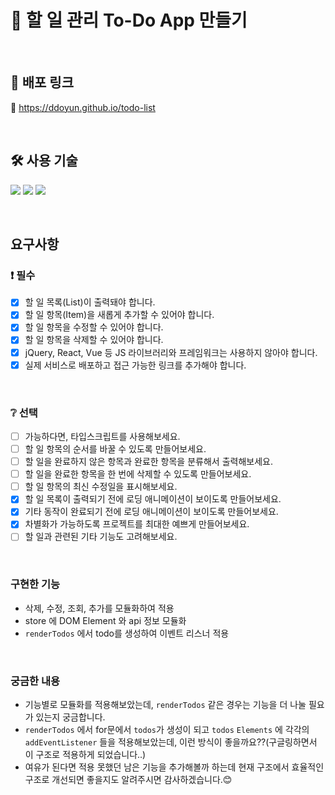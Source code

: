 # 📌 할 일 관리 To-Do App 만들기
<br>

## 🔗 배포 링크
👀 https://ddoyun.github.io/todo-list

<br>

## 🛠 사용 기술

<img src="https://img.shields.io/badge/JAVASCRIPT-F7DF1E?style=flat&logo=JAVASCRIPT&logoColor=white"/> <img src="https://img.shields.io/badge/HTML5-E34F26?style=flat&logo=HTML5&logoColor=white"/> <img src="https://img.shields.io/badge/SASS-CC6699?style=flat&logo=SASS&logoColor=white"/>

<br>

## 요구사항
### :exclamation: 필수

- [x] 할 일 목록(List)이 출력돼야 합니다.
- [x] 할 일 항목(Item)을 새롭게 추가할 수 있어야 합니다.
- [x] 할 일 항목을 수정할 수 있어야 합니다.
- [x] 할 일 항목을 삭제할 수 있어야 합니다.
- [x] jQuery, React, Vue 등 JS 라이브러리와 프레임워크는 사용하지 않아야 합니다.
- [x] 실제 서비스로 배포하고 접근 가능한 링크를 추가해야 합니다.

<br>

### :grey_question: 선택

- [ ] 가능하다면, 타입스크립트를 사용해보세요.
- [ ] 할 일 항목의 순서를 바꿀 수 있도록 만들어보세요.
- [ ] 할 일을 완료하지 않은 항목과 완료한 항목을 분류해서 출력해보세요.
- [ ] 할 일을 완료한 항목을 한 번에 삭제할 수 있도록 만들어보세요.
- [ ] 할 일 항목의 최신 수정일을 표시해보세요.
- [x] 할 일 목록이 출력되기 전에 로딩 애니메이션이 보이도록 만들어보세요.
- [x] 기타 동작이 완료되기 전에 로딩 애니메이션이 보이도록 만들어보세요.
- [x] 차별화가 가능하도록 프로젝트를 최대한 예쁘게 만들어보세요.
- [ ] 할 일과 관련된 기타 기능도 고려해보세요.

<br>

### 구현한 기능
- 삭제, 수정, 조회, 추가를 모듈화하여 적용
- store 에 DOM Element 와 api 정보 모듈화
- `renderTodos` 에서 todo를 생성하여 이벤트 리스너 적용

<br>

### 궁금한 내용
- 기능별로 모듈화를 적용해보았는데, `renderTodos` 같은 경우는 기능을 더 나눌 필요가 있는지 궁금합니다.
- `renderTodos` 에서 for문에서 `todos`가 생성이 되고 `todos` `Elements` 에 각각의 `addEventListener` 들을 적용해보았는데, 이런 방식이 좋을까요??(구글링하면서 이 구조로 적용하게 되었습니다..)
- 여유가 된다면 적용 못했던 남은 기능을 추가해볼까 하는데 현재 구조에서 효율적인 구조로 개선되면 좋을지도 알려주시면 감사하겠습니다.😊
